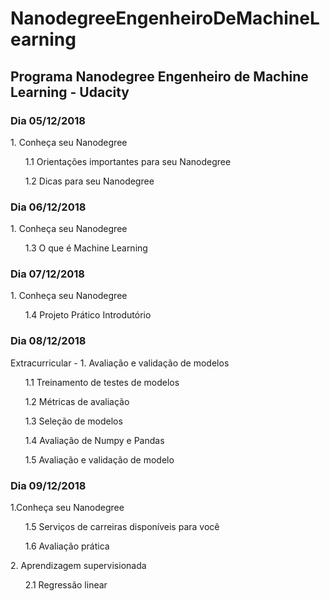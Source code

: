 # NanodegreeEngenheiroDeMachineLearning
## Programa Nanodegree Engenheiro de Machine Learning - Udacity

### Dia 05/12/2018
<p> 1. Conheça seu Nanodegree </p>
  <p> &nbsp;&nbsp;&nbsp;&nbsp;&nbsp; 1.1 Orientações importantes para seu Nanodegree </p>
  <p> &nbsp;&nbsp;&nbsp;&nbsp;&nbsp; 1.2 Dicas para seu Nanodegree </p>

### Dia 06/12/2018
<p> 1. Conheça seu Nanodegree </p>
  <p> &nbsp;&nbsp;&nbsp;&nbsp;&nbsp; 1.3 O que é Machine Learning </p>

### Dia 07/12/2018
<p> 1. Conheça seu Nanodegree </p>
  <p> &nbsp;&nbsp;&nbsp;&nbsp;&nbsp; 1.4 Projeto Prático Introdutório </p>
  
### Dia 08/12/2018
<p> Extracurricular - 1. Avaliação e validação de modelos</p>
  <p> &nbsp;&nbsp;&nbsp;&nbsp;&nbsp; 1.1 Treinamento de testes de modelos </p>
  <p> &nbsp;&nbsp;&nbsp;&nbsp;&nbsp; 1.2 Métricas de avaliação </p>
  <p> &nbsp;&nbsp;&nbsp;&nbsp;&nbsp; 1.3 Seleção de modelos </p>
  <p> &nbsp;&nbsp;&nbsp;&nbsp;&nbsp; 1.4 Avaliação de Numpy e Pandas </p>
  <p> &nbsp;&nbsp;&nbsp;&nbsp;&nbsp; 1.5 Avaliação e validação de modelo </p>

### Dia 09/12/2018
<p> 1.Conheça seu Nanodegree </p>
  <p> &nbsp;&nbsp;&nbsp;&nbsp;&nbsp; 1.5 Serviços de carreiras disponíveis para você </p>
  <p> &nbsp;&nbsp;&nbsp;&nbsp;&nbsp; 1.6 Avaliação prática </p>
  
<p> 2. Aprendizagem supervisionada </p>
  <p> &nbsp;&nbsp;&nbsp;&nbsp;&nbsp; 2.1 Regressão linear </p>

